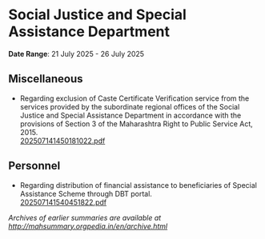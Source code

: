 # Social Justice and Special Assistance Department

**Date Range**: 21 July 2025 - 26 July 2025


## Miscellaneous
- Regarding exclusion of Caste Certificate Verification service from the services provided by the subordinate regional offices of the Social Justice and Special Assistance Department in accordance with the provisions of Section 3 of the Maharashtra Right to Public Service Act, 2015.\
  [202507141450181022.pdf](https://gr.maharashtra.gov.in/Site/Upload/Government%20Resolutions/English/202507141450181022.pdf)

## Personnel
- Regarding distribution of financial assistance to beneficiaries of Special Assistance Scheme through DBT portal.\
  [202507141540451822.pdf](https://gr.maharashtra.gov.in/Site/Upload/Government%20Resolutions/English/202507141540451822.pdf)


*Archives of earlier summaries are available at http://mahsummary.orgpedia.in/en/archive.html*